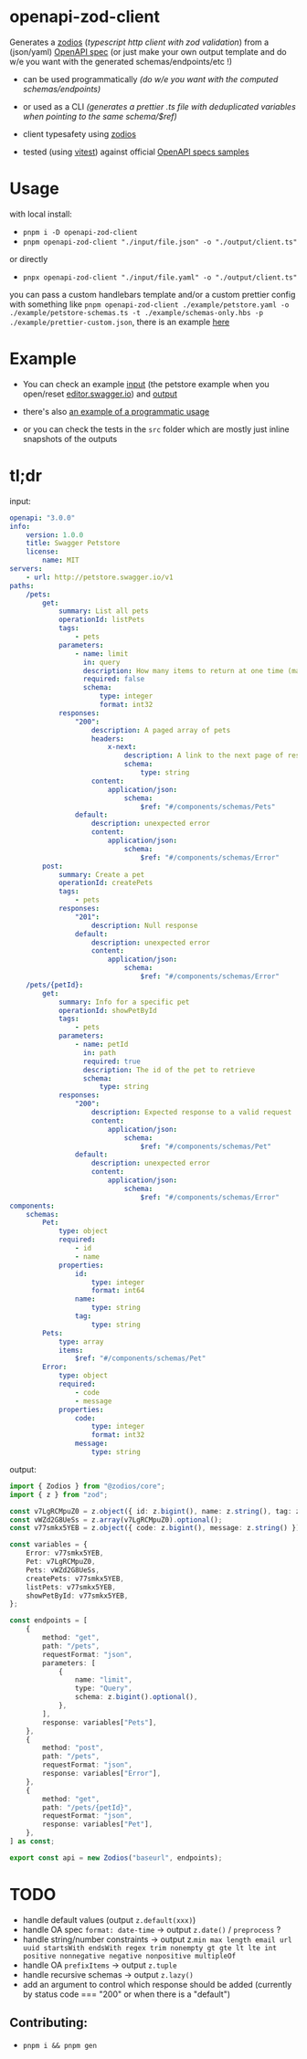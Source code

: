 # openapi-zod-client

Generates a [zodios](https://github.com/ecyrbe/zodios) (_typescript http client with zod validation_) from a (json/yaml) [OpenAPI spec](https://github.com/OAI/OpenAPI-Specification) (or just make your own output template and do w/e you want with the generated schemas/endpoints/etc !)

-   can be used programmatically _(do w/e you want with the computed schemas/endpoints)_
-   or used as a CLI _(generates a prettier .ts file with deduplicated variables when pointing to the same schema/$ref)_

-   client typesafety using [zodios](https://github.com/ecyrbe/zodios)
-   tested (using [vitest](https://vitest.dev/)) against official [OpenAPI specs samples](https://github.com/OAI/OpenAPI-Specification/tree/main/schemas)

# Usage

with local install:

-   `pnpm i -D openapi-zod-client`
-   `pnpm openapi-zod-client "./input/file.json" -o "./output/client.ts"`

or directly

-   `pnpx openapi-zod-client "./input/file.yaml" -o "./output/client.ts"`

you can pass a custom handlebars template and/or a custom prettier config with something like `pnpm openapi-zod-client ./example/petstore.yaml -o ./example/petstore-schemas.ts -t ./example/schemas-only.hbs -p ./example/prettier-custom.json`, there is an example [here](./example/)

# Example

-   You can check an example [input](./example/petstore.yaml) (the petstore example when you open/reset [editor.swagger.io](https://editor.swagger.io/)) and [output](./example/petstore-client.ts)

-   there's also [an example of a programmatic usage](./example/petstore-generator.ts)

-   or you can check the tests in the `src` folder which are mostly just inline snapshots of the outputs

# tl;dr

input:

```yaml
openapi: "3.0.0"
info:
    version: 1.0.0
    title: Swagger Petstore
    license:
        name: MIT
servers:
    - url: http://petstore.swagger.io/v1
paths:
    /pets:
        get:
            summary: List all pets
            operationId: listPets
            tags:
                - pets
            parameters:
                - name: limit
                  in: query
                  description: How many items to return at one time (max 100)
                  required: false
                  schema:
                      type: integer
                      format: int32
            responses:
                "200":
                    description: A paged array of pets
                    headers:
                        x-next:
                            description: A link to the next page of responses
                            schema:
                                type: string
                    content:
                        application/json:
                            schema:
                                $ref: "#/components/schemas/Pets"
                default:
                    description: unexpected error
                    content:
                        application/json:
                            schema:
                                $ref: "#/components/schemas/Error"
        post:
            summary: Create a pet
            operationId: createPets
            tags:
                - pets
            responses:
                "201":
                    description: Null response
                default:
                    description: unexpected error
                    content:
                        application/json:
                            schema:
                                $ref: "#/components/schemas/Error"
    /pets/{petId}:
        get:
            summary: Info for a specific pet
            operationId: showPetById
            tags:
                - pets
            parameters:
                - name: petId
                  in: path
                  required: true
                  description: The id of the pet to retrieve
                  schema:
                      type: string
            responses:
                "200":
                    description: Expected response to a valid request
                    content:
                        application/json:
                            schema:
                                $ref: "#/components/schemas/Pet"
                default:
                    description: unexpected error
                    content:
                        application/json:
                            schema:
                                $ref: "#/components/schemas/Error"
components:
    schemas:
        Pet:
            type: object
            required:
                - id
                - name
            properties:
                id:
                    type: integer
                    format: int64
                name:
                    type: string
                tag:
                    type: string
        Pets:
            type: array
            items:
                $ref: "#/components/schemas/Pet"
        Error:
            type: object
            required:
                - code
                - message
            properties:
                code:
                    type: integer
                    format: int32
                message:
                    type: string
```

output:

```ts
import { Zodios } from "@zodios/core";
import { z } from "zod";

const v7LgRCMpuZ0 = z.object({ id: z.bigint(), name: z.string(), tag: z.string().optional() }).optional();
const vWZd2G8UeSs = z.array(v7LgRCMpuZ0).optional();
const v77smkx5YEB = z.object({ code: z.bigint(), message: z.string() }).optional();

const variables = {
    Error: v77smkx5YEB,
    Pet: v7LgRCMpuZ0,
    Pets: vWZd2G8UeSs,
    createPets: v77smkx5YEB,
    listPets: v77smkx5YEB,
    showPetById: v77smkx5YEB,
};

const endpoints = [
    {
        method: "get",
        path: "/pets",
        requestFormat: "json",
        parameters: [
            {
                name: "limit",
                type: "Query",
                schema: z.bigint().optional(),
            },
        ],
        response: variables["Pets"],
    },
    {
        method: "post",
        path: "/pets",
        requestFormat: "json",
        response: variables["Error"],
    },
    {
        method: "get",
        path: "/pets/{petId}",
        requestFormat: "json",
        response: variables["Pet"],
    },
] as const;

export const api = new Zodios("baseurl", endpoints);
```

# TODO

-   handle default values (output `z.default(xxx)`)
-   handle OA spec `format: date-time` -> output `z.date()` / `preprocess` ?
-   handle string/number constraints -> output z.`min max length email url uuid startsWith endsWith regex trim nonempty gt gte lt lte int positive nonnegative negative nonpositive multipleOf`
-   handle OA `prefixItems` -> output `z.tuple`
-   handle recursive schemas -> output `z.lazy()`
-   add an argument to control which response should be added (currently by status code === "200" or when there is a "default")

## Contributing:

-   `pnpm i && pnpm gen`
